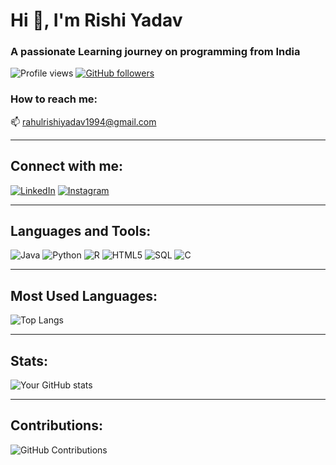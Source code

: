 # Hi 👋, I'm Rishi Yadav

### A passionate Learning journey on programming from India

![Profile views](https://gpvc.arturio.dev/techy-Rishi) 
[![GitHub followers](https://img.shields.io/github/followers/techy-Rishi?label=Follow&style=social)](https://github.com/techy-Rishi)

### How to reach me:
📫 rahulrishiyadav1994@gmail.com

---

## Connect with me:
[![LinkedIn](https://img.shields.io/badge/LinkedIn-blue?logo=linkedin&logoColor=white)](https://linkedin.com/in/sample)
[![Instagram](https://img.shields.io/badge/Instagram-%23E4405F.svg?logo=Instagram&logoColor=white)](https://instagram.com/well_so_fast_r)

---

## Languages and Tools:
![Java](https://img.shields.io/badge/Java-%23ED8B00.svg?style=flat&logo=java&logoColor=white)
![Python](https://img.shields.io/badge/Python-%2314354C.svg?style=flat&logo=python&logoColor=white)
![R](https://img.shields.io/badge/R-%23276DC3.svg?style=flat&logo=r&logoColor=white)
![HTML5](https://img.shields.io/badge/HTML5-%23E34F26.svg?style=flat&logo=html5&logoColor=white)
![SQL](https://img.shields.io/badge/SQL-%2300758F.svg?style=flat&logo=sqlite&logoColor=white)
![C](https://img.shields.io/badge/C-%2300599C.svg?style=flat&logo=c&logoColor=white)

---

## Most Used Languages:
![Top Langs](https://github-readme-stats.vercel.app/api/top-langs/?username=techy-Rishi&layout=compact&hide=javascript,css&theme=default)

---

## Stats:

![Your GitHub stats](https://github-readme-stats.vercel.app/api?username=techy-Rishi&show_icons=true&hide_title=true&count_private=true&theme=default&hide=issues)

---

## Contributions:
![GitHub Contributions](https://github-readme-streak-stats.herokuapp.com/?user=techy-Rishi)
